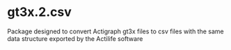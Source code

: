 # gt3x.2.csv
Package designed to convert Actigraph  gt3x files to csv files with the same data structure exported by the Actilife software
